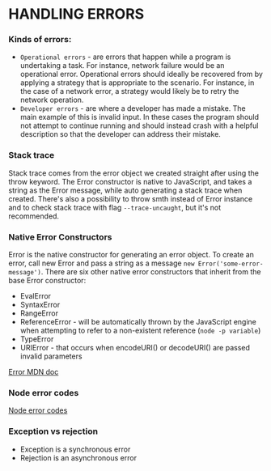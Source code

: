 # HANDLING ERRORS

### Kinds of errors:

- `Operational errors` - are errors that happen while a program is undertaking a task. For instance, network failure would be an operational error. Operational errors should ideally be recovered from by applying a strategy that is appropriate to the scenario. For instance, in the case of a network error, a strategy would likely be to retry the network operation.
- `Developer errors` - are where a developer has made a mistake. The main example of this is invalid input. In these cases the program should not attempt to continue running and should instead crash with a helpful description so that the developer can address their mistake.

### Stack trace

Stack trace comes from the error object we created straight after using the throw keyword. The Error constructor is native to JavaScript, and takes a string as the Error message, while auto generating a stack trace when created. There's also a possibility to throw smth instead of Error instance and to check stack trace with flag `--trace-uncaught`, but it's not recommended.

### Native Error Constructors

Error is the native constructor for generating an error object. To create an error, call new Error and pass a string as a message `new Error('some-error-message')`. There are six other native error constructors that inherit from the base Error constructor:

- EvalError
- SyntaxError
- RangeError
- ReferenceError - will be automatically thrown by the JavaScript engine when attempting to refer to a non-existent reference (`node -p variable`)
- TypeError
- URIError - that occurs when encodeURI() or decodeURI() are passed invalid parameters

[Error MDN doc](https://developer.mozilla.org/en-US/docs/Web/JavaScript/Reference/Global_Objects/Error)

### Node error codes

[Node error codes](https://nodejs.org/api/errors.html#errors_node_js_error_codes)

### Exception vs rejection

- Exception is a synchronous error
- Rejection is an asynchronous error

